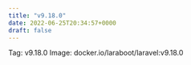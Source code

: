 ```yaml
---
title: "v9.18.0"
date: 2022-06-25T20:34:57+0000
draft: false
---
```


Tag: v9.18.0
Image: docker.io/laraboot/laravel:v9.18.0
